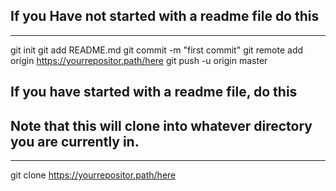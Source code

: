 ## If you Have not started with a readme file do this
-------------------------------------------------------
git init
git add README.md
git commit -m "first commit"
git remote add origin https://yourrepositor.path/here
git push -u origin master


## If you have started with a readme file, do this
## Note that this will clone into whatever directory you are currently in.
-------------------------------------------------------
git clone https://yourrepositor.path/here

